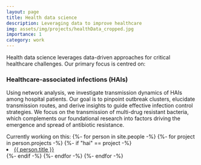 ```yaml
---
layout: page
title: Health data science
description: Leveraging data to improve healthcare
img: assets/img/projects/healthData_cropped.jpg
importance: 1
category: work
---
```


Health data science leverages data-driven approaches for critical healthcare challenges. Our primary focus is centred
on:

### Healthcare-associated infections (HAIs)

Using network analysis, we investigate transmission dynamics of HAIs among hospital patients. Our goal is to pinpoint
outbreak clusters, elucidate transmission routes, and derive insights to guide effective infection control strategies.
We focus on the transmission of multi-drug resistant bacteria, which complements our foundational research into factors
driving the emergence and spread of antibiotic resistance.

<div>
<span> Currently working on this: </span>
  {%- for person in site.people -%}
    {%- for project in person.projects -%}
      {%- if "hai" == project -%}
        <li class="tab"><a href="{{ person.url | relative_url }}">{{ person.title }}</a></li>
      {%- endif -%}
    {%- endfor -%}
  {%- endfor -%}
</div>
